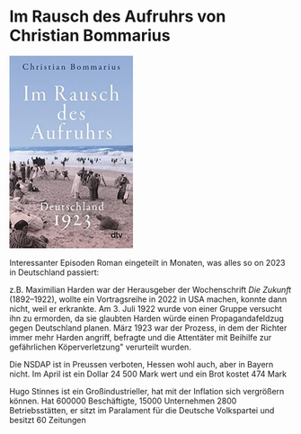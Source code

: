 # Im Rausch des Aufruhrs von Christian Bommarius

![](../_bilder/ImRauschdesAufruhrs.jpg)



Interessanter Episoden Roman eingeteilt in Monaten, was alles so on 2023 in Deutschland passiert:



z.B. Maximilian Harden war der Herausgeber der Wochenschrift *Die Zukunft* (1892–1922), wollte ein Vortragsreihe in 2022 in USA machen, konnte dann nicht, weil er erkrankte. Am 3. Juli 1922 wurde von einer Gruppe versucht ihn zu ermorden, da sie glaubten Harden würde einen Propagandafeldzug gegen Deutschland planen. März 1923 war der Prozess, in dem der Richter immer mehr Harden angriff, befragte und die Attentäter mit Beihilfe zur gefährlichen Köperverletzung" verurteilt wurden.



Die NSDAP ist in Preussen verboten, Hessen wohl auch, aber in Bayern nicht. Im April ist ein Dollar 24 500 Mark wert und ein Brot kostet 474 Mark



Hugo Stinnes ist ein Großindustrieller, hat mit der Inflation sich vergrößern können. Hat 600000 Beschäftigte, 15000 Unternehmen 2800 Betriebsstätten, er sitzt im Paralament für die Deutsche Volkspartei und besitzt 60 Zeitungen
